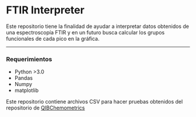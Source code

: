 # FTIR Interpreter

Este repositorio tiene la finalidad de ayudar a interpretar datos obtenidos de una espectroscopía FTIR y en un futuro busca calcular los grupos funcionales de cada pico en la gráfica.

---
### Requerimientos

 - Python >3.0
 - Pandas
 - Numpy
 - matplotlib

Este repositorio contiene archivos CSV para hacer pruebas obtenidos del repositorio de [QIBChemometrics](https://github.com/QIBChemometrics/FTIR-food-library)
